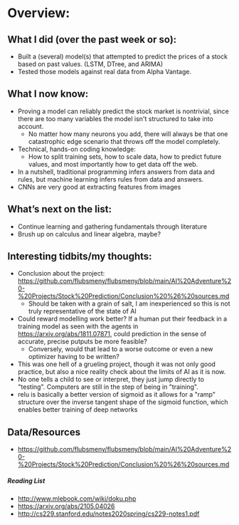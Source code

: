 # Overview: 
## What I did (over the past week or so):  
- Built a (several) model(s) that attempted to predict the prices of a stock based on past values. (LSTM, DTree, and ARIMA)
- Tested those models against real data from Alpha Vantage.
## What I now know:
-  Proving a model can reliably predict the stock market is nontrivial, since there are too many variables the model isn't structured to take into account. 
    -  No matter how many neurons you add, there will always be that one catastrophic edge scenario that throws off the model completely.
-  Technical, hands-on coding knowledge: 
    -  How to split training sets, how to scale data, how to predict future values, and most importantly how to get data off the web.
-  In a nutshell, traditional programming infers answers from data and rules, but machine learning infers rules from data and answers. 
-  CNNs are very good at extracting features from images
## What’s next on the list:
- Continue learning and gathering fundamentals through literature
- Brush up on calculus and linear algebra, maybe?
## Interesting tidbits/my thoughts:
- Conclusion about the project: https://github.com/flubsmeny/flubsmeny/blob/main/AI%20Adventure%20-%20Projects/Stock%20Prediction/Conclusion%20%26%20sources.md
    - Should be taken with a grain of salt, I am inexperienced so this is not truly representative of the state of AI
- Could reward modelling work better? If a human put their feedback in a training model as seen with the agents in https://arxiv.org/abs/1811.07871, could prediction in the sense of accurate, precise putputs be more feasible?
    - Conversely, would that lead to a worse outcome or even a new optimizer having to be written?
- This was one hell of a grueling project, though it was not only good practice, but also a nice reality check about the limits of AI as it is now.
- No one tells a child to see or interpret, they just jump directly to "testing". Computers are still in the step of being in "training".
- relu is basically a better version of sigmoid as it allows for a "ramp" structure over the inverse tangent shape of the sigmoid function, which enables better training of deep networks
## Data/Resources
- https://github.com/flubsmeny/flubsmeny/blob/main/AI%20Adventure%20-%20Projects/Stock%20Prediction/Conclusion%20%26%20sources.md
##### Reading List
- http://www.mlebook.com/wiki/doku.php
- https://arxiv.org/abs/2105.04026
- http://cs229.stanford.edu/notes2020spring/cs229-notes1.pdf
